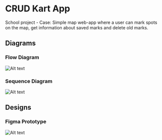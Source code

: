 # CRUD Kart App
School project - Case:
Simple map web-app where a user can mark spots on the map,
get information about saved marks and delete old marks. 

## Diagrams

### Flow Diagram
![Alt text](/img/Flow.png "Optional Title")

### Sequence Diagram
![Alt text](/img/Sequence.png "Sequence Diagram")

## Designs

### Figma Prototype
![Alt text](/img/FrontPage.png "Front Page prototype from Figma")
